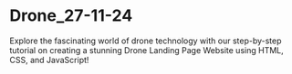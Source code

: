 # Drone_27-11-24
Explore the fascinating world of drone technology with our step-by-step tutorial on creating a stunning Drone Landing Page Website using HTML, CSS, and JavaScript!

